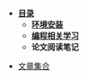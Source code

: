 - [**目录**](README.md)
  - [**环境安装**](source/env/env.md)
  - [**编程相关学习**](source/books/readme.md)
  - **论文阅读笔记**
* [文章集合](paper/README.md)